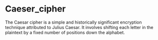 # Caeser_cipher
The Caesar cipher is a simple and historically significant encryption technique attributed to Julius Caesar. It involves shifting each letter in the plaintext by a fixed number of positions down the alphabet. 
